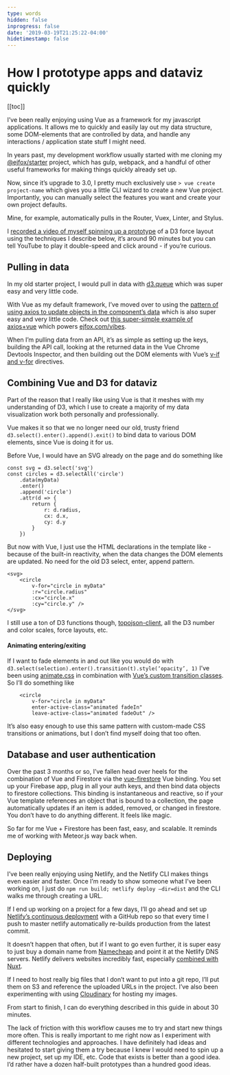 ```yaml
---
type: words
hidden: false
inprogress: false
date: '2019-03-19T21:25:22-04:00'
hidetimestamp: false
---
```


# How I prototype apps and dataviz quickly

[[toc]]

I’ve been really enjoying using Vue as a framework for my javascript applications. It allows me to quickly and easily lay out my data structure, some DOM-elements that are controlled by data, and handle any interactions / application state stuff I might need. 

In years past, my development workflow usually started with me cloning my [@ejfox/starter](https://github.com/ejfox/starter) project, which has gulp, webpack, and a handful of other useful frameworks for making things quickly already set up.

Now, since it’s upgrade to 3.0, I pretty much exclusively use 
`> vue create project-name` which gives you a little CLI wizard to create a new Vue project. Importantly, you can manually select the features you want and create your own project defaults. 

Mine, for example, automatically pulls in the Router, Vuex, Linter, and Stylus. 

I [recorded a video of myself spinning up a prototype](https://www.youtube.com/watch?v=Q6e4pQccMH4) of a D3 force layout using the techniques I describe below, it’s around 90 minutes but you can tell YouTube to play it double-speed and click around - if you’re curious.  

## Pulling in data
In my old starter project, I would pull in data with [d3.queue](https://github.com/ejfox/starter/blob/master/src/coffee/app.coffee#L19) which was super easy and very little code.

With Vue as my default framework, I’ve moved over to using the [pattern of using axios to update objects in the component’s data](https://vuejs.org/v2/cookbook/using-axios-to-consume-apis.html) which is also super easy and very little code. Check out [this super-simple example of axios+vue](https://github.com/ejfox/website/blob/master/pages/vibes.vue#L42) which powers [ejfox.com/vibes](https://ejfox.com/vibes). 

When I’m pulling data from an API, it’s as simple as setting up the keys, building the API call, looking at the returned data in the Vue Chrome Devtools Inspector, and then building out the DOM elements with Vue’s [v-if and v-for](https://vuejs.org/v2/guide/list.html) directives.

## Combining Vue and D3 for dataviz
Part of the reason that I really like using Vue is that it meshes with my understanding of D3, which I use to create a majority of my data visualization work both personally and professionally.

Vue makes it so that we no longer need our old, trusty friend `d3.select().enter().append().exit()` to bind data to various DOM elements, since Vue is doing it for us. 

Before Vue, I would have an SVG already on the page and do something like
```
const svg = d3.select('svg')
const circles = d3.selectAll('circle')
	.data(myData)
	.enter()
	.append('circle')
	.attr(d => {
		return {
			r: d.radius,
			cx: d.x,
			cy: d.y
		}
	})
```

But now with Vue, I just use the HTML declarations in the template like - because of the built-in reactivity, when the data changes the DOM elements are updated. No need for the old D3 select, enter, append pattern.
```
<svg>
	<circle
		v-for="circle in myData"
		:r="circle.radius"
		:cx="circle.x"
		:cy="circle.y" />
</svg>
```

I still use a ton of D3 functions though, [topojson-client](https://github.com/topojson/topojson-client), all the D3 number and color scales, force layouts, etc.

#### Animating entering/exiting
If I want to fade elements in and out like you would do with `d3.select(selection).enter().transition(t).style(‘opacity’, 1)` I’ve been using [animate.css](https://daneden.github.io/animate.css/) in combination with [Vue’s custom transition classes](https://vuejs.org/v2/guide/transitions.html#Custom-Transition-Classes). So I’ll do something like 

```
	<circle
		v-for="circle in myData"
		enter-active-class="animated fadeIn"
		leave-active-class="animated fadeOut" />
```

It’s also easy enough to use this same pattern with custom-made CSS transitions or animations, but I don’t find myself doing that too often. 

## Database and user authentication
Over the past 3 months or so, I’ve fallen head over heels for the combination of Vue and Firestore via the [vue-firestore](https://www.npmjs.com/package/vue-firestore) Vue binding. You set up your Firebase app, plug in all your auth keys, and then bind data objects to firestore collections. This binding is instantaneous and reactive, so if your Vue template references an object that is bound to a collection, the page automatically updates if an item is added, removed, or changed in firestore. You don’t have to do anything different. It feels like magic. 

So far for me Vue + Firestore has been fast, easy, and scalable. It reminds me of working with Meteor.js way back when. 

## Deploying
I’ve been really enjoying using Netlify, and the Netlify CLI makes things even easier and faster. Once I’m ready to show someone what I’ve been working on, I just do `npm run build; netlify deploy —dir=dist` and the CLI walks me through creating a URL. 

If I end up working on a project for a few days, I’ll go ahead and set up [Netlify’s continuous deployment](https://www.netlify.com/docs/continuous-deployment/) with a GitHub repo so that every time I push to master netlify automatically re-builds production from the latest commit. 

It doesn’t happen that often, but if I want to go even further, it is super easy to just buy a domain name from [Namecheap](https://namecheap.com) and point it at the Netlify DNS servers. Netlify delivers websites incredibly fast, especially [combined with Nuxt](https://nuxtjs.org/faq/netlify-deployment/). 

If I need to host really big files that I don’t want to put into a git repo, I’ll put them on S3 and reference the uploaded URLs in the project. I’ve also been experimenting with using [Cloudinary](https://cloudinary.com/) for hosting my images.

From start to finish, I can do everything described in this guide in about 30 minutes.

The lack of friction with this workflow causes me to try and start new things more often. This is really important to me right now as I experiment with different technologies and approaches. I have definitely had ideas and hesitated to start giving them a try because I knew I would need to spin up a new project, set up my IDE, etc. Code that exists is better than a good idea. I’d rather have a dozen half-built prototypes than a hundred good ideas.
